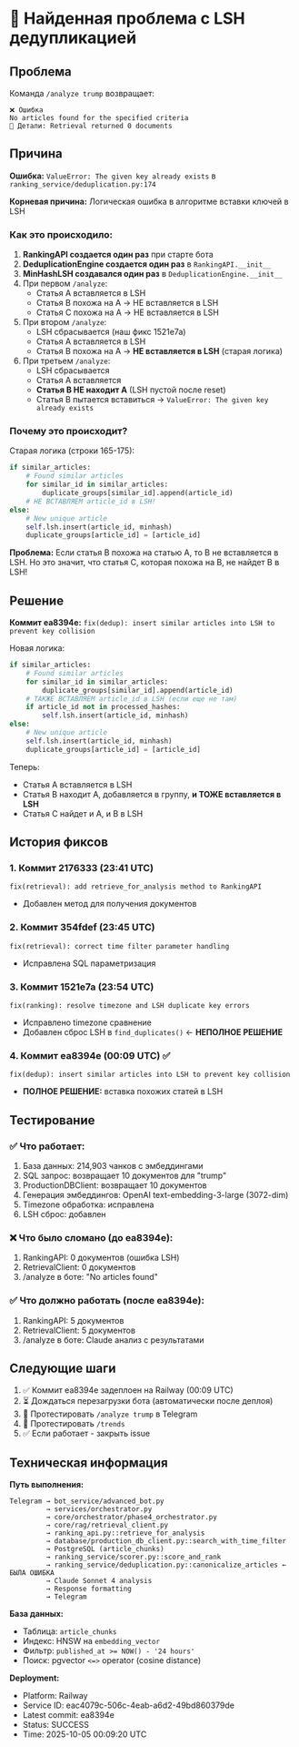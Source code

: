 # 🐛 Найденная проблема с LSH дедупликацией

## Проблема

Команда `/analyze trump` возвращает:
```
❌ Ошибка
No articles found for the specified criteria
🔧 Детали: Retrieval returned 0 documents
```

## Причина

**Ошибка:** `ValueError: The given key already exists` в `ranking_service/deduplication.py:174`

**Корневая причина:** Логическая ошибка в алгоритме вставки ключей в LSH

### Как это происходило:

1. **RankingAPI создается один раз** при старте бота
2. **DeduplicationEngine создается один раз** в `RankingAPI.__init__`
3. **MinHashLSH создавался один раз** в `DeduplicationEngine.__init__`
4. При первом `/analyze`:
   - Статья A вставляется в LSH
   - Статья B похожа на A → НЕ вставляется в LSH
   - Статья C похожа на A → НЕ вставляется в LSH
5. При втором `/analyze`:
   - LSH сбрасывается (наш фикс 1521e7a)
   - Статья A вставляется в LSH
   - Статья B похожа на A → **НЕ вставляется в LSH** (старая логика)
6. При третьем `/analyze`:
   - LSH сбрасывается
   - Статья A вставляется
   - **Статья B НЕ находит A** (LSH пустой после reset)
   - Статья B пытается вставиться → `ValueError: The given key already exists`

### Почему это происходит?

Старая логика (строки 165-175):
```python
if similar_articles:
    # Found similar articles
    for similar_id in similar_articles:
        duplicate_groups[similar_id].append(article_id)
    # НЕ ВСТАВЛЯЕМ article_id в LSH!
else:
    # New unique article
    self.lsh.insert(article_id, minhash)
    duplicate_groups[article_id] = [article_id]
```

**Проблема:** Если статья B похожа на статью A, то B не вставляется в LSH. Но это значит, что статья C, которая похожа на B, не найдет B в LSH!

## Решение

**Коммит ea8394e:** `fix(dedup): insert similar articles into LSH to prevent key collision`

Новая логика:
```python
if similar_articles:
    # Found similar articles
    for similar_id in similar_articles:
        duplicate_groups[similar_id].append(article_id)
    # ТАКЖЕ ВСТАВЛЯЕМ article_id в LSH (если еще не там)
    if article_id not in processed_hashes:
        self.lsh.insert(article_id, minhash)
else:
    # New unique article
    self.lsh.insert(article_id, minhash)
    duplicate_groups[article_id] = [article_id]
```

Теперь:
- Статья A вставляется в LSH
- Статья B находит A, добавляется в группу, **и ТОЖЕ вставляется в LSH**
- Статья C найдет и A, и B в LSH

## История фиксов

### 1. Коммит 2176333 (23:41 UTC)
`fix(retrieval): add retrieve_for_analysis method to RankingAPI`
- Добавлен метод для получения документов

### 2. Коммит 354fdef (23:45 UTC)
`fix(retrieval): correct time filter parameter handling`
- Исправлена SQL параметризация

### 3. Коммит 1521e7a (23:54 UTC)
`fix(ranking): resolve timezone and LSH duplicate key errors`
- Исправлено timezone сравнение
- Добавлен сброс LSH в `find_duplicates()` ← **НЕПОЛНОЕ РЕШЕНИЕ**

### 4. Коммит ea8394e (00:09 UTC) ✅
`fix(dedup): insert similar articles into LSH to prevent key collision`
- **ПОЛНОЕ РЕШЕНИЕ:** вставка похожих статей в LSH

## Тестирование

### ✅ Что работает:
1. База данных: 214,903 чанков с эмбеддингами
2. SQL запрос: возвращает 10 документов для "trump"
3. ProductionDBClient: возвращает 10 документов
4. Генерация эмбеддингов: OpenAI text-embedding-3-large (3072-dim)
5. Timezone обработка: исправлена
6. LSH сброс: добавлен

### ❌ Что было сломано (до ea8394e):
1. RankingAPI: 0 документов (ошибка LSH)
2. RetrievalClient: 0 документов
3. /analyze в боте: "No articles found"

### ✅ Что должно работать (после ea8394e):
1. RankingAPI: 5 документов
2. RetrievalClient: 5 документов
3. /analyze в боте: Claude анализ с результатами

## Следующие шаги

1. ✅ Коммит ea8394e задеплоен на Railway (00:09 UTC)
2. ⏳ Дождаться перезагрузки бота (автоматически после деплоя)
3. 🧪 Протестировать `/analyze trump` в Telegram
4. 🧪 Протестировать `/trends`
5. ✅ Если работает - закрыть issue

## Техническая информация

**Путь выполнения:**
```
Telegram → bot_service/advanced_bot.py
         → services/orchestrator.py
         → core/orchestrator/phase4_orchestrator.py
         → core/rag/retrieval_client.py
         → ranking_api.py::retrieve_for_analysis
         → database/production_db_client.py::search_with_time_filter
         → PostgreSQL (article_chunks)
         → ranking_service/scorer.py::score_and_rank
         → ranking_service/deduplication.py::canonicalize_articles ← БЫЛА ОШИБКА
         → Claude Sonnet 4 analysis
         → Response formatting
         → Telegram
```

**База данных:**
- Таблица: `article_chunks`
- Индекс: HNSW на `embedding_vector`
- Фильтр: `published_at >= NOW() - '24 hours'`
- Поиск: pgvector `<=>` operator (cosine distance)

**Deployment:**
- Platform: Railway
- Service ID: eac4079c-506c-4eab-a6d2-49bd860379de
- Latest commit: ea8394e
- Status: SUCCESS
- Time: 2025-10-05 00:09:20 UTC
